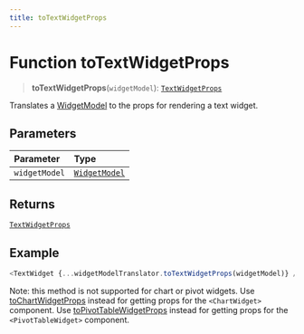 ```yaml
---
title: toTextWidgetProps
---
```


# Function toTextWidgetProps

> **toTextWidgetProps**(`widgetModel`): [`TextWidgetProps`](../../../../sdk-ui/interfaces/interface.TextWidgetProps.md)

Translates a [WidgetModel](../../../fusion-embed/interface.WidgetModel.md) to the props for rendering a text widget.

## Parameters

| Parameter | Type |
| :------ | :------ |
| `widgetModel` | [`WidgetModel`](../../../fusion-embed/interface.WidgetModel.md) |

## Returns

[`TextWidgetProps`](../../../../sdk-ui/interfaces/interface.TextWidgetProps.md)

## Example

```ts
<TextWidget {...widgetModelTranslator.toTextWidgetProps(widgetModel)} />
```

Note: this method is not supported for chart or pivot widgets.
Use [toChartWidgetProps](function.toChartWidgetProps.md) instead for getting props for the `<ChartWidget>`  component.
Use [toPivotTableWidgetProps](function.toPivotTableWidgetProps.md) instead for getting props for the `<PivotTableWidget>`  component.
